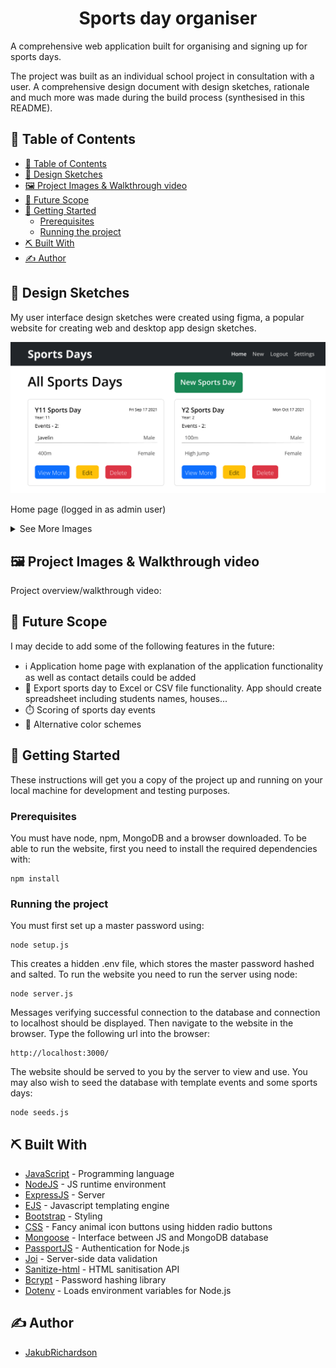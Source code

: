<p>
  <h1 align="center">Sports day organiser</h1>
</p>

A comprehensive web application built for organising and signing up for sports days.

The project was built as an individual school project in consultation with a user. A comprehensive design document with design sketches, rationale and much more was made during the build process (synthesised in this README).

## 📝 Table of Contents

- [📝 Table of Contents](#-table-of-contents)
- [📔 Design Sketches <a name = "design_sketches"></a>](#-design-sketches-)
- [🖼️ Project Images & Walkthrough video <a name = "project_images"></a>](#-project-images-)
- [🚀 Future Scope <a name = "future_scope"></a>](#-future-scope-)
- [🏁 Getting Started <a name = "getting_started"></a>](#-getting-started-)
  - [Prerequisites <a name = "prerequisites"></a>](#prerequisites-)
  - [Running the project <a name = "running"></a>](#running-the-project-)
- [⛏️ Built With <a name = "tech_stack"></a>](#️-built-with-)
- [✍️ Author <a name = "author"></a>](#️-author-)

## 📔 Design Sketches <a name = "design_sketches"></a>
My user interface design sketches were created using figma, a popular website for creating web and desktop app design sketches.
<p align="center"><img src="./images/Index.png" alt="Design sketch image 1" width="600"/></p>
<p>Home page (logged in as admin user)</p>

<details>
<summary>See More Images</summary>
<br>
<p align="center"><img src="./images/IndexStudent.png" alt="Design sketch image 2" width="600"/></p>
<p>Home page (not logged in)</p>
<p align="center"><img src="./images/ShowOld.png" alt="Design sketch image 3" width="600"/></p>
<p>Original sports day show page design</p>
<p align="center"><img src="./images/Show.png" alt="Design sketch image 4" width="600"/></p>
<p>Final sports day show page design (logged in as admin user)<br>After user consultation, legal GDPR requirements of only showing students their own data, as well as displaying and enforcing participant limits per house were brought to my attention, prompting changes in design
</p>
<p align="center"><img src="./images/New.png" alt="Design sketch image 5" width="600"/></p>
<p>Original new sports day page design (only accessible by admin)</p>
<p align="center"><img src="./images/NewCards.png" alt="Design sketch image 6" width="600"/></p>
<p>Final new sports day page design (only accessible by admin)<br>Based upon user feedback, suggesting that the app may be used on small screen sizes, the table layout was redesigned into a more responsive card layout</p>
<p align="center"><img src="./images/EventShowOld.png" alt="Design sketch image 7" width="600"/></p>
<p>Original event show page design</p>
<p align="center"><img src="./images/EventShow.png" alt="Design sketch image 8" width="600"/></p>
<p>Final event show page design (logged in as admin user)</p>
<p align="center"><img src="./images/EventShowStudent.png" alt="Design sketch image 9" width="600"/></p>
<p>Final event show page design (logged in as student)<br>The initial design proposed a login system only for admin users for permission purposes, however after legal requirements were considered, a login system for both students and teachers was designed</p>
<p align="center"><img src="./images/EntityRelationship.png" alt="Design sketch image 10" width="600"/></p>
<p>Application database relationship diagram</p>
</details>

## 🖼️ Project Images & Walkthrough video <a name = "project_images"></a>

Project overview/walkthrough video: 

## 🚀 Future Scope <a name = "future_scope"></a>

I may decide to add some of the following features in the future:
- ℹ️ Application home page with explanation of the application functionality as well as contact details could be added
- 📝 Export sports day to Excel or CSV file functionality. App should create spreadsheet including students names, houses...
- ⏱️ Scoring of sports day events
- 🎨 Alternative color schemes

## 🏁 Getting Started <a name = "getting_started"></a>

These instructions will get you a copy of the project up and running on your local machine for development and testing purposes.

### Prerequisites <a name = "prerequisites"></a>

You must have node, npm, MongoDB and a browser downloaded. To be able to run the website, first you need to install the required dependencies with:

```
npm install 
```

### Running the project <a name = "running"></a>

You must first set up a master password using: 

```
node setup.js
```
This creates a hidden .env file, which stores the master password hashed and salted. 
To run the website you need to run the server using node:

```
node server.js
```
Messages verifying successful connection to the database and connection to localhost should be displayed. Then navigate to the website in the browser. Type the following url into the browser:

```
http://localhost:3000/
```
The website should be served to you by the server to view and use. You may also wish to seed the database with template events and some sports days: 

```
node seeds.js
```


## ⛏️ Built With <a name = "tech_stack"></a>

- [JavaScript](https://developer.mozilla.org/en-US/docs/Web/JavaScript) - Programming language
- [NodeJS](https://nodejs.org/en/) - JS runtime environment
- [ExpressJS](https://expressjs.com/) - Server
- [EJS](https://ejs.co/) - Javascript templating engine
- [Bootstrap](https://getbootstrap.com/) - Styling
- [CSS](https://developer.mozilla.org/en-US/docs/Web/CSS) - Fancy animal icon buttons using hidden radio buttons
- [Mongoose](https://mongoosejs.com/) - Interface between JS and MongoDB database
- [PassportJS](https://www.passportjs.org/) - Authentication for Node.js
- [Joi](https://joi.dev/) - Server-side data validation
- [Sanitize-html](https://www.npmjs.com/package/sanitize-html) - HTML sanitisation API
- [Bcrypt](https://www.npmjs.com/package/bcrypt) - Password hashing library
- [Dotenv](https://www.npmjs.com/package/dotenv) - Loads environment variables for Node.js

## ✍️ Author <a name = "author"></a>

- [JakubRichardson](https://github.com/JakubRichardson)
